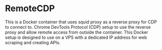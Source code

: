 # RemoteCDP
This is a Docker container that uses squid proxy as a reverse proxy for CDP to connect to. Chrome DevTools Protocol (CDP) setup to use the reverse proxy and allow remote access from outside the container. This Docker setup is designed to use on a VPS with a dedicated IP address for web scraping and creating APIs.
